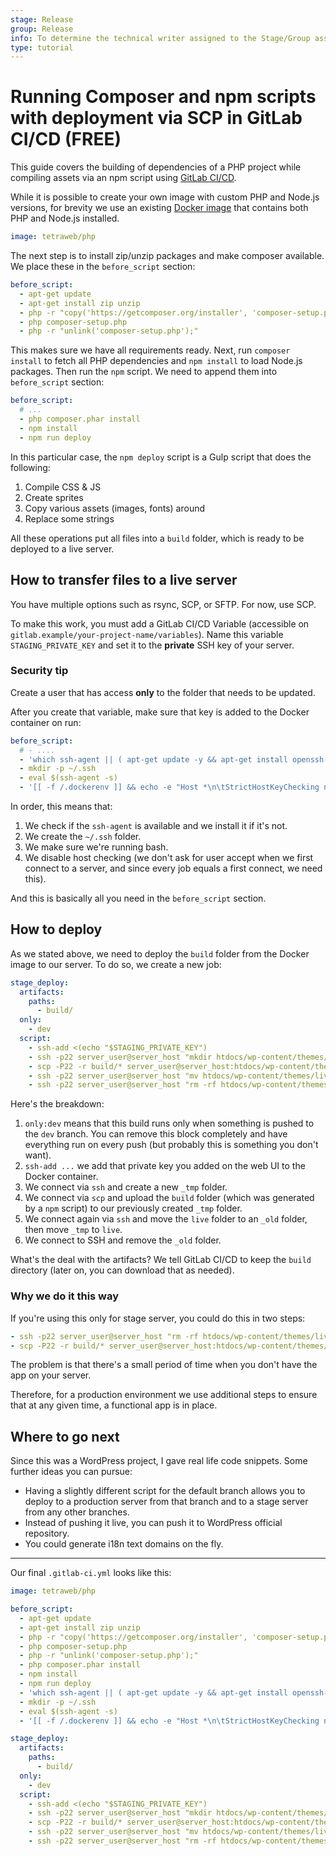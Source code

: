 ```yaml
---
stage: Release
group: Release
info: To determine the technical writer assigned to the Stage/Group associated with this page, see https://about.gitlab.com/handbook/product/ux/technical-writing/#assignments
type: tutorial
---
```


# Running Composer and npm scripts with deployment via SCP in GitLab CI/CD **(FREE)**

This guide covers the building of dependencies of a PHP project while compiling assets via an npm script using [GitLab CI/CD](../../index.md).

While it is possible to create your own image with custom PHP and Node.js versions, for brevity we use an existing [Docker image](https://hub.docker.com/r/tetraweb/php/) that contains both PHP and Node.js installed.

```yaml
image: tetraweb/php
```

The next step is to install zip/unzip packages and make composer available. We place these in the `before_script` section:

```yaml
before_script:
  - apt-get update
  - apt-get install zip unzip
  - php -r "copy('https://getcomposer.org/installer', 'composer-setup.php');"
  - php composer-setup.php
  - php -r "unlink('composer-setup.php');"
```

This makes sure we have all requirements ready. Next, run `composer install` to fetch all PHP dependencies and `npm install` to load Node.js packages. Then run the `npm` script. We need to append them into `before_script` section:

```yaml
before_script:
  # ...
  - php composer.phar install
  - npm install
  - npm run deploy
```

In this particular case, the `npm deploy` script is a Gulp script that does the following:

1. Compile CSS & JS
1. Create sprites
1. Copy various assets (images, fonts) around
1. Replace some strings

All these operations put all files into a `build` folder, which is ready to be deployed to a live server.

## How to transfer files to a live server

You have multiple options such as rsync, SCP, or SFTP. For now, use SCP.

To make this work, you must add a GitLab CI/CD Variable (accessible on `gitlab.example/your-project-name/variables`). Name this variable `STAGING_PRIVATE_KEY` and set it to the **private** SSH key of your server.

### Security tip

Create a user that has access **only** to the folder that needs to be updated.

After you create that variable, make sure that key is added to the Docker container on run:

```yaml
before_script:
  # - ....
  - 'which ssh-agent || ( apt-get update -y && apt-get install openssh-client -y )'
  - mkdir -p ~/.ssh
  - eval $(ssh-agent -s)
  - '[[ -f /.dockerenv ]] && echo -e "Host *\n\tStrictHostKeyChecking no\n\n" > ~/.ssh/config'
```

In order, this means that:

1. We check if the `ssh-agent` is available and we install it if it's not.
1. We create the `~/.ssh` folder.
1. We make sure we're running bash.
1. We disable host checking (we don't ask for user accept when we first connect to a server, and since every job equals a first connect, we need this).

And this is basically all you need in the `before_script` section.

## How to deploy

As we stated above, we need to deploy the `build` folder from the Docker image to our server. To do so, we create a new job:

```yaml
stage_deploy:
  artifacts:
    paths:
      - build/
  only:
    - dev
  script:
    - ssh-add <(echo "$STAGING_PRIVATE_KEY")
    - ssh -p22 server_user@server_host "mkdir htdocs/wp-content/themes/_tmp"
    - scp -P22 -r build/* server_user@server_host:htdocs/wp-content/themes/_tmp
    - ssh -p22 server_user@server_host "mv htdocs/wp-content/themes/live htdocs/wp-content/themes/_old && mv htdocs/wp-content/themes/_tmp htdocs/wp-content/themes/live"
    - ssh -p22 server_user@server_host "rm -rf htdocs/wp-content/themes/_old"
```

Here's the breakdown:

1. `only:dev` means that this build runs only when something is pushed to the `dev` branch. You can remove this block completely and have everything run on every push (but probably this is something you don't want).
1. `ssh-add ...` we add that private key you added on the web UI to the Docker container.
1. We connect via `ssh` and create a new `_tmp` folder.
1. We connect via `scp` and upload the `build` folder (which was generated by a `npm` script) to our previously created `_tmp` folder.
1. We connect again via `ssh` and move the `live` folder to an `_old` folder, then move `_tmp` to `live`.
1. We connect to SSH and remove the `_old` folder.

What's the deal with the artifacts? We tell GitLab CI/CD to keep the `build` directory (later on, you can download that as needed).

### Why we do it this way

If you're using this only for stage server, you could do this in two steps:

```yaml
- ssh -p22 server_user@server_host "rm -rf htdocs/wp-content/themes/live/*"
- scp -P22 -r build/* server_user@server_host:htdocs/wp-content/themes/live
```

The problem is that there's a small period of time when you don't have the app on your server.

Therefore, for a production environment we use additional steps to ensure that at any given time, a functional app is in place.

## Where to go next

Since this was a WordPress project, I gave real life code snippets. Some further ideas you can pursue:

- Having a slightly different script for the default branch allows you to deploy to a production server from that branch and to a stage server from any other branches.
- Instead of pushing it live, you can push it to WordPress official repository.
- You could generate i18n text domains on the fly.

---

Our final `.gitlab-ci.yml` looks like this:

```yaml
image: tetraweb/php

before_script:
  - apt-get update
  - apt-get install zip unzip
  - php -r "copy('https://getcomposer.org/installer', 'composer-setup.php');"
  - php composer-setup.php
  - php -r "unlink('composer-setup.php');"
  - php composer.phar install
  - npm install
  - npm run deploy
  - 'which ssh-agent || ( apt-get update -y && apt-get install openssh-client -y )'
  - mkdir -p ~/.ssh
  - eval $(ssh-agent -s)
  - '[[ -f /.dockerenv ]] && echo -e "Host *\n\tStrictHostKeyChecking no\n\n" > ~/.ssh/config'

stage_deploy:
  artifacts:
    paths:
      - build/
  only:
    - dev
  script:
    - ssh-add <(echo "$STAGING_PRIVATE_KEY")
    - ssh -p22 server_user@server_host "mkdir htdocs/wp-content/themes/_tmp"
    - scp -P22 -r build/* server_user@server_host:htdocs/wp-content/themes/_tmp
    - ssh -p22 server_user@server_host "mv htdocs/wp-content/themes/live htdocs/wp-content/themes/_old && mv htdocs/wp-content/themes/_tmp htdocs/wp-content/themes/live"
    - ssh -p22 server_user@server_host "rm -rf htdocs/wp-content/themes/_old"
```
